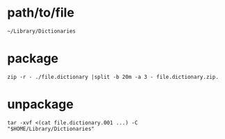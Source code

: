 # path/to/file
```
~/Library/Dictionaries
```

# package
```
zip -r - ./file.dictionary |split -b 20m -a 3 - file.dictionary.zip.
```

# unpackage
```
tar -xvf <(cat file.dictionary.001 ...) -C "$HOME/Library/Dictionaries"
```
